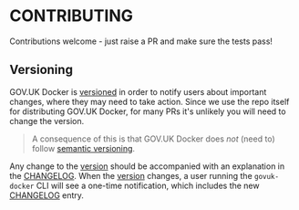 # CONTRIBUTING

Contributions welcome - just raise a PR and make sure the tests pass!

## Versioning

GOV.UK Docker is [versioned][version] in order to notify users about important changes, where they may need to take action. Since we use the repo itself for distributing GOV.UK Docker, for many PRs it's unlikely you will need to change the version.

> A consequence of this is that GOV.UK Docker does *not* (need to) follow [semantic versioning][semver].

Any change to the [version][] should be accompanied with an explanation in the [CHANGELOG][]. When the [version][] changes, a user running the `govuk-docker` CLI will see a one-time notification, which includes the new [CHANGELOG][] entry.

[version]: exe/govuk-docker-version
[CHANGELOG]: CHANGELOG.md
[semver]: https://semver.org/

